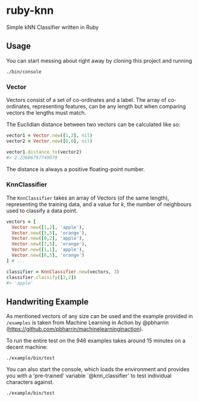 # ruby-knn
Simple kNN Classifier written in Ruby

## Usage

You can start messing about right away by cloning this project and running

```shell
./bin/console
```

### Vector

Vectors consist of a set of co-ordinates and a label. The array of co-ordinates, representing features, can be any length but when comparing vectors the lengths must match.

The Euclidian distance between two vectors can be calculated like so:

```ruby
vector1 = Vector.new([1,2], nil)
vector2 = Vector.new([0,0], nil)

vector1.distance_to(vector2)
#> 2.23606797749979
```

The distance is always a positive floating-point number.

### KnnClassifier

The `KnnClassifier` takes an array of Vectors (of the same length), representing the training data, and a value for _k_, the number of neighbours used to classify a data point.

```ruby
vectors = [
  Vector.new([1,2], 'apple'),
  Vector.new([5,5], 'orange'),
  Vector.new([0,2], 'apple'),
  Vector.new([7,5], 'orange'),
  Vector.new([1,1], 'apple'),
  Vector.new([6,5], 'orange')
] # ...

classifier = KnnClassifier.new(vectors, 3)
classifier.classify([2,2])
#> 'apple'
```


## Handwriting Example

As mentioned vectors of any size can be used and the example provided in `/examples` is taken from Machine Learning in Action by @pbharrin (https://github.com/pbharrin/machinelearninginaction).

To run the entire test on the 946 examples takes around 15 minutes on a decent machine:

```shell
./example/bin/test
```

You can also start the console, which loads the environment and provides you with a 'pre-trained' variable `@knn_classifier' to test individual characters against.

```shell
./example/bin/test
```
